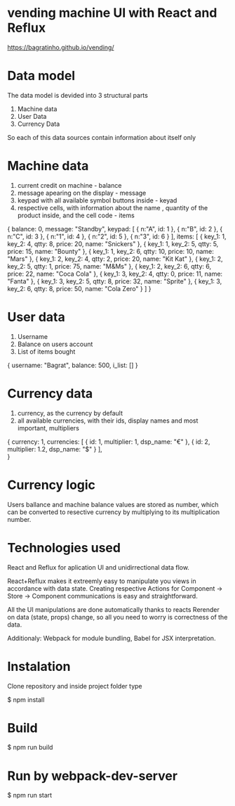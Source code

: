 # vending machine UI with React and Reflux

https://bagratinho.github.io/vending/

# Data model 

The data model is devided into 3 structural parts

1. Machine data
2. User Data
3. Currency Data

So each of this data sources contain information about itself only 

# Machine data

1. current credit on machine - balance 
2. message apearing on the display - message
3. keypad with all available symbol buttons inside - keyad
4. respective cells, with information about the name , quantity of the product inside, and the cell code - items

{
	balance: 0,
	message: "Standby",
	keypad: [
		{
			n:"A",
			id: 1
		},
		{
			n:"B",
			id: 2
		},
		{
			n:"C",
			id: 3
		},
		{
			n:"1",
			id: 4
		},
		{
			n:"2",
			id: 5
		},
		{
			n:"3",
			id: 6
		}
	],
	items: [
		{
			key_1: 1,
			key_2: 4,
			qtty: 8,
			price: 20,
			name: "Snickers"
		},
		{
			key_1: 1,
			key_2: 5,
			qtty: 5,
			price: 15,
			name: "Bounty"
		},
		{
			key_1: 1,
			key_2: 6,
			qtty: 10,
			price: 10,
			name: "Mars"
		},
		{
			key_1: 2,
			key_2: 4,
			qtty: 2,
			price: 20,
			name: "Kit Kat"
		},
		{
			key_1: 2,
			key_2: 5,
			qtty: 1,
			price: 75,
			name: "M&Ms"
		},
		{
			key_1: 2,
			key_2: 6,
			qtty: 6,
			price: 22,
			name: "Coca Cola"
		},
		{
			key_1: 3,
			key_2: 4,
			qtty: 0,
			price: 11,
			name: "Fanta"
		},
		{
			key_1: 3,
			key_2: 5,
			qtty: 8,
			price: 32,
			name: "Sprite"
		},
		{
			key_1: 3,
			key_2: 6,
			qtty: 8,
			price: 50,
			name: "Cola Zero"
		}
	]
}

# User data

1. Username
2. Balance on users account
3. List of items bought

{
	username: "Bagrat",
	balance: 500,
	i_list: []
}

# Currency data

1. currency, as the currency by default
2. all available currencies, with their ids, display names and most important, multipliers

{
	currency: 1,
	currencies: [
		{
			id: 1,
			multiplier: 1,
			dsp_name: "€"
		},
		{
			id: 2,
			multiplier: 1.2,
			dsp_name: "$"
		}
	],	
}

# Currency logic

Users ballance and machine balance values are stored as number, which can be converted to resective currency by multiplying to its multiplication number.

# Technologies used

React and Reflux for aplication UI and unidirrectional data flow. 

React+Reflux makes it extreemly easy to manipulate you views in accordance with data state. Creating respective Actions for Component -> Store -> Component communications is easy and straightforward.

All the UI manipulations are done automatically thanks to reacts Rerender on data (state, props) change, so all you need to worry is correctness of the data.

Additionaly: Webpack for module bundling, Babel for JSX interpretation.

# Instalation

Clone repository and inside project folder type

$ npm install

# Build

$ npm run build

# Run by webpack-dev-server

$ npm run start 
